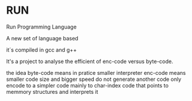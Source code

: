 RUN
===

Run Programming Language

A new set of language based

it´s compiled in gcc and g++

It's a project to analyse the efficient of enc-code versus byte-code.

the idea
         byte-code means in pratice smaller interpreter
         enc-code means smaller code size and bigger speed
         do not generate another code
         only encode to a simpler code
         mainly to char-index code that points to memmory structures
         and interprets it
